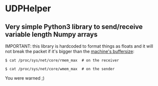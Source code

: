 # UDPHelper
## Very simple Python**3** library to send/receive variable length Numpy arrays

IMPORTANT: this library is hardcoded to format things as floats and it will not break the packet if it's bigger than the [machine's buffersize](http://man7.org/linux/man-pages/man7/socket.7.html):
```
$ cat /proc/sys/net/core/rmem_max  # on the receiver
```

```
$ cat /proc/sys/net/core/wmem_max  # on the sender 
```

You were warned ;)

